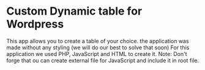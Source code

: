# Custom Dynamic table for Wordpress
This app allows you to create a table of your choice. the application was made without any styling (we will do our best to solve that soon)
For this application we used PHP, JavaScript and HTML to create it. 
Note: Don't forge that ou can create external file for JavaScript and include it in root file.
